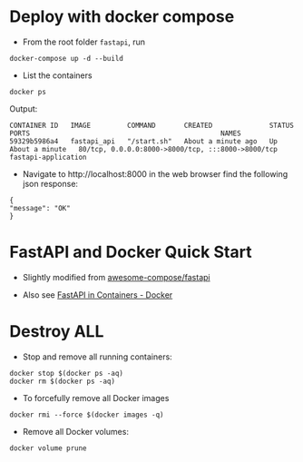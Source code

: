 # Deploy with docker compose

- From the root folder `fastapi`, run
```commandline
docker-compose up -d --build
```
- List the containers
```commandline
docker ps
```

Output:
```text
CONTAINER ID   IMAGE         COMMAND       CREATED              STATUS              PORTS                                               NAMES
59329b5986a4   fastapi_api   "/start.sh"   About a minute ago   Up About a minute   80/tcp, 0.0.0.0:8000->8000/tcp, :::8000->8000/tcp   fastapi-application

```

- Navigate to http://localhost:8000 in the web browser find the following json response:
```text
{
"message": "OK"
}
```

# FastAPI and Docker Quick Start

- Slightly modified from [awesome-compose/fastapi](https://github.com/docker/awesome-compose/tree/master/fastapi)

- Also see [FastAPI in Containers - Docker](https://fastapi.tiangolo.com/deployment/docker/)

# Destroy ALL

* Stop and remove all running containers:

```commandline
docker stop $(docker ps -aq)
docker rm $(docker ps -aq)
```

* To forcefully remove all Docker images

```commandline
docker rmi --force $(docker images -q)
```

* Remove all Docker volumes:

```commandline
docker volume prune
```




